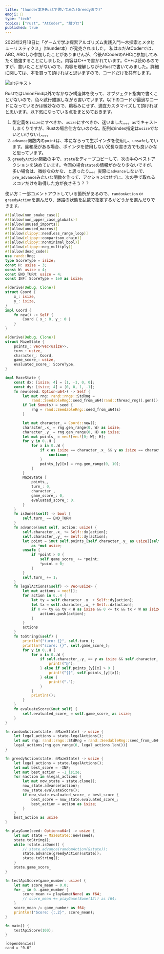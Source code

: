 ```yaml
---
title: "thunder本をRustで書いてみた(Greedyまで)"
emoji: 🏃
type: "tech"
topics: ["rust", "AtCoder", "競プロ"]
published: true
---
```


2023年2月18日に「ゲームで学ぶ探索アルゴリズム実践入門～木探索とメタヒューリスティクス」（thunder本）が発売されました。
私はまだAtCoderでは、ABC, ARCしか参加したことがありませんが、今後AtCoderのAHCに参加してみたく勉強することにしました。内容はC++で書かれています。C++は読めるのですが、書いたことがないので、内容を理解しながらRustで書いてみました。詳細に関しては、本を買って頂ければと思いますので、コードだけを共有します。

![altテキスト](http://image.gihyo.co.jp/assets/images/cover/2023/9784297133603.jpg)

RustではUnionFind以外でなかなか構造体を使って、オブジェクト指向で書くことがないので、色々試行錯誤しながら書いています。以下のコードが最適なコードになっているかは微妙なので、鵜呑みにせず、適宜カスタマイズして頂ければと思います。以下気になっている点をまとめておきます。

1. 型定義を`isize`にすべきか、`usize`にすべきか、迷いました。。。`as`でキャストしまくりですが、Rustの場合仕方ないのかな。配列のindex指定は`usize`でないといけないし。。。
2. `advance`関数内の`point`は、本にならって生ポインタを使用し、`unsafe`しています。違和感がある場合、ポインタを使用しない冗長な書き方でも良いかなと思っています。
3. `greedyAction`関数の中で、`state`をディープコピーして、次の手のベストアクションを決めています。今回の場合`state`の情報がかなり少ないですが、多い場合は、微妙なのかな、と思ったり。。。実際に`advance`しないで、`pre_advance`みたいな関数を作って、アクションはせずに、次の手で取れるスコアだけを取得した方が良さそう？？

使い方：一部コメントアウトしている箇所があるので、`randomAction` or `greedyAction`を選んだり、迷路の状態を乱数で指定するかどうかを選んだりできます。

```rust
#![allow(non_snake_case)]
#![allow(non_upper_case_globals)]
#![allow(unused_imports)]
#![allow(unused_macros)]
#![allow(clippy::needless_range_loop)]
#![allow(clippy::comparison_chain)]
#![allow(clippy::nonminimal_bool)]
#![allow(clippy::neg_multiply)]
#![allow(dead_code)]
use rand::Rng;
type ScoreType = isize;
const H: usize = 3;
const W: usize = 4;
const END_TURN: usize = 4;
const INF: ScoreType = 1e9 as isize;

#[derive(Debug, Clone)]
struct Coord {
    x_: isize,
    y_: isize,
}
impl Coord {
    fn new() -> Self {
        Coord { x_: 0, y_: 0 }
    }
}

#[derive(Debug, Clone)]
struct MazeState {
    points_: Vec<Vec<usize>>,
    turn_: usize,
    character_: Coord,
    game_score_: usize,
    evaluated_score_: ScoreType,
}

impl MazeState {
    const dx: [isize; 4] = [1, -1, 0, 0];
    const dy: [isize; 4] = [0, 0, 1, -1];
    fn new(seed: Option<u64>) -> Self {
        let mut rng: rand::rngs::StdRng =
            rand::SeedableRng::seed_from_u64(rand::thread_rng().gen());
        if let Some(s) = seed {
            rng = rand::SeedableRng::seed_from_u64(s)
        }

        let mut character_ = Coord::new();
        character_.x_ = rng.gen_range(0, W) as isize;
        character_.y_ = rng.gen_range(0, H) as isize;
        let mut points_ = vec![vec![0; W]; H];
        for y in 0..H {
            for x in 0..W {
                if x as isize == character_.x_ && y as isize == character_.y_ {
                    continue;
                }
                points_[y][x] = rng.gen_range(0, 10);
            }
        }
        MazeState {
            points_,
            turn_: 0,
            character_,
            game_score_: 0,
            evaluated_score_: 0,
        }
    }
    fn isDone(&self) -> bool {
        self.turn_ == END_TURN
    }
    fn advance(&mut self, action: usize) {
        self.character_.x_ += Self::dx[action];
        self.character_.y_ += Self::dy[action];
        let point = &mut self.points_[self.character_.y_ as usize][self.character_.x_ as usize]
            as *mut usize;
        unsafe {
            if *point > 0 {
                self.game_score_ += *point;
                *point = 0;
            }
        }
        self.turn_ += 1;
    }
    fn legalActions(&self) -> Vec<usize> {
        let mut actions = vec![];
        for action in 0..4 {
            let ty = self.character_.y_ + Self::dy[action];
            let tx = self.character_.x_ + Self::dx[action];
            if 0 <= ty && ty < H as isize && 0 <= tx && tx < W as isize {
                actions.push(action);
            }
        }
        actions
    }
    fn toString(&self) {
        println!("turn: {}", self.turn_);
        println!("score: {}", self.game_score_);
        for y in 0..H {
            for x in 0..W {
                if self.character_.y_ == y as isize && self.character_.x_ == x as isize {
                    print!("@");
                } else if self.points_[y][x] > 0 {
                    print!("{}", self.points_[y][x]);
                } else {
                    print!(".");
                }
            }
            println!();
        }
    }
    fn evaluateScore(&mut self) {
        self.evaluated_score_ = self.game_score_ as isize;
    }
}

fn randomAction(state: &MazeState) -> usize {
    let legal_actions = state.legalActions();
    let mut rng: rand::rngs::StdRng = rand::SeedableRng::seed_from_u64(0);
    legal_actions[rng.gen_range(0, legal_actions.len())]
}

fn greedyAction(state: &MazeState) -> usize {
    let legal_actions = state.legalActions();
    let mut best_score = -INF;
    let mut best_action = -1_isize;
    for &action in &legal_actions {
        let mut now_state = state.clone();
        now_state.advance(action);
        now_state.evaluateScore();
        if now_state.evaluated_score_ > best_score {
            best_score = now_state.evaluated_score_;
            best_action = action as isize;
        }
    }
    best_action as usize
}

fn playGame(seed: Option<u64>) -> usize {
    let mut state = MazeState::new(seed);
    state.toString();
    while !state.isDone() {
        // state.advance(randomAction(&state));
        state.advance(greedyAction(&state));
        state.toString();
    }
    state.game_score_
}

fn testApiScore(game_number: usize) {
    let mut score_mean = 0.0;
    for _ in 0..game_number {
        score_mean += playGame(None) as f64;
        // score_mean += playGame(Some(12)) as f64;
    }
    score_mean /= game_number as f64;
    println!("Score: {:.2}", score_mean);
}

fn main() {
    testApiScore(100);
}

```

```
[dependencies]
rand = "0.6"
```
